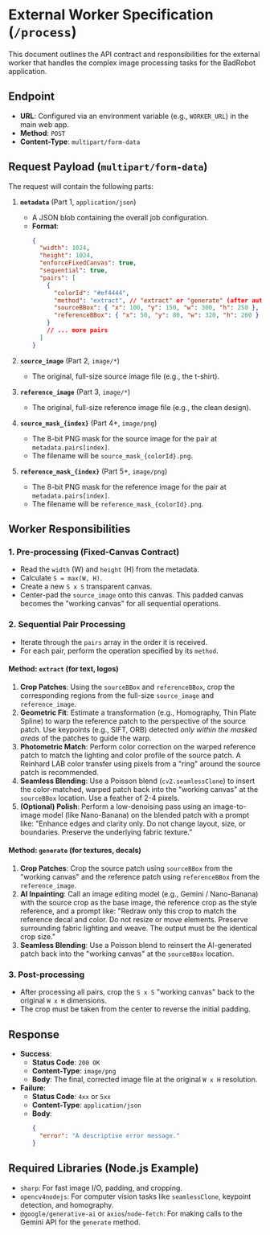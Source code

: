 # External Worker Specification (`/process`)

This document outlines the API contract and responsibilities for the external worker that handles the complex image processing tasks for the BadRobot application.

## Endpoint

- **URL**: Configured via an environment variable (e.g., `WORKER_URL`) in the main web app.
- **Method**: `POST`
- **Content-Type**: `multipart/form-data`

## Request Payload (`multipart/form-data`)

The request will contain the following parts:

1.  **`metadata`** (Part 1, `application/json`)
    -   A JSON blob containing the overall job configuration.
    -   **Format**:
        ```json
        {
          "width": 1024,
          "height": 1024,
          "enforceFixedCanvas": true,
          "sequential": true,
          "pairs": [
            {
              "colorId": "#ef4444",
              "method": "extract", // "extract" or "generate" (after auto-routing)
              "sourceBBox": { "x": 100, "y": 150, "w": 300, "h": 250 },
              "referenceBBox": { "x": 50, "y": 80, "w": 320, "h": 260 }
            }
            // ... more pairs
          ]
        }
        ```

2.  **`source_image`** (Part 2, `image/*`)
    -   The original, full-size source image file (e.g., the t-shirt).

3.  **`reference_image`** (Part 3, `image/*`)
    -   The original, full-size reference image file (e.g., the clean design).

4.  **`source_mask_{index}`** (Part 4+, `image/png`)
    -   The 8-bit PNG mask for the source image for the pair at `metadata.pairs[index]`.
    -   The filename will be `source_mask_{colorId}.png`.

5.  **`reference_mask_{index}`** (Part 5+, `image/png`)
    -   The 8-bit PNG mask for the reference image for the pair at `metadata.pairs[index]`.
    -   The filename will be `reference_mask_{colorId}.png`.

## Worker Responsibilities

### 1. Pre-processing (Fixed-Canvas Contract)

-   Read the `width` (W) and `height` (H) from the metadata.
-   Calculate `S = max(W, H)`.
-   Create a new `S x S` transparent canvas.
-   Center-pad the `source_image` onto this canvas. This padded canvas becomes the "working canvas" for all sequential operations.

### 2. Sequential Pair Processing

-   Iterate through the `pairs` array in the order it is received.
-   For each pair, perform the operation specified by its `method`.

#### Method: `extract` (for text, logos)

1.  **Crop Patches**: Using the `sourceBBox` and `referenceBBox`, crop the corresponding regions from the full-size `source_image` and `reference_image`.
2.  **Geometric Fit**: Estimate a transformation (e.g., Homography, Thin Plate Spline) to warp the reference patch to the perspective of the source patch. Use keypoints (e.g., SIFT, ORB) detected *only within the masked areas* of the patches to guide the warp.
3.  **Photometric Match**: Perform color correction on the warped reference patch to match the lighting and color profile of the source patch. A Reinhard LAB color transfer using pixels from a "ring" around the source patch is recommended.
4.  **Seamless Blending**: Use a Poisson blend (`cv2.seamlessClone`) to insert the color-matched, warped patch back into the "working canvas" at the `sourceBBox` location. Use a feather of 2-4 pixels.
5.  **(Optional) Polish**: Perform a low-denoising pass using an image-to-image model (like Nano-Banana) on the blended patch with a prompt like: "Enhance edges and clarity only. Do not change layout, size, or boundaries. Preserve the underlying fabric texture."

#### Method: `generate` (for textures, decals)

1.  **Crop Patches**: Crop the source patch using `sourceBBox` from the "working canvas" and the reference patch using `referenceBBox` from the `reference_image`.
2.  **AI Inpainting**: Call an image editing model (e.g., Gemini / Nano-Banana) with the source crop as the base image, the reference crop as the style reference, and a prompt like: "Redraw only this crop to match the reference decal and color. Do not resize or move elements. Preserve surrounding fabric lighting and weave. The output must be the identical crop size."
3.  **Seamless Blending**: Use a Poisson blend to reinsert the AI-generated patch back into the "working canvas" at the `sourceBBox` location.

### 3. Post-processing

-   After processing all pairs, crop the `S x S` "working canvas" back to the original `W x H` dimensions.
-   The crop must be taken from the center to reverse the initial padding.

## Response

-   **Success**:
    -   **Status Code**: `200 OK`
    -   **Content-Type**: `image/png`
    -   **Body**: The final, corrected image file at the original `W x H` resolution.
-   **Failure**:
    -   **Status Code**: `4xx` or `5xx`
    -   **Content-Type**: `application/json`
    -   **Body**:
        ```json
        {
          "error": "A descriptive error message."
        }
        ```

## Required Libraries (Node.js Example)

-   `sharp`: For fast image I/O, padding, and cropping.
-   `opencv4nodejs`: For computer vision tasks like `seamlessClone`, keypoint detection, and homography.
-   `@google/generative-ai` or `axios`/`node-fetch`: For making calls to the Gemini API for the `generate` method.
